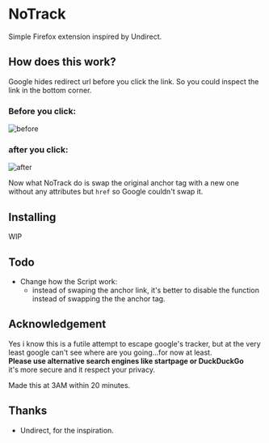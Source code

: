# NoTrack
Simple Firefox extension inspired by Undirect.

## How does this work?
Google hides redirect url before you click the link. So you could inspect the link in the bottom corner.  
### Before you click:  
![before](https://i.imgur.com/4CAUpdF.png)  
### after you click:  
![after](https://i.imgur.com/1jJ396r.png)

  
Now what NoTrack do is swap the original anchor tag with a new one without any attributes but `href` so Google couldn't swap it.

## Installing
WIP

## Todo
- Change how the Script work:
    - instead of swaping the anchor link, it's better to disable the function instead of swapping the the anchor tag.

## Acknowledgement
Yes i know this is a futile attempt to escape google's tracker, but at the very least google can't see where are you going...for now at least.  
**Please use alternative search engines like startpage or DuckDuckGo**  
it's more secure and it respect your privacy.
  
Made this at 3AM within 20 minutes.
## Thanks
- Undirect, for the inspiration.